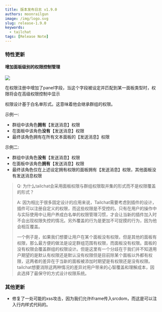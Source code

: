 ```yaml
---
title: 版本发布日志 v1.9.0
authors: moonrailgun
image: /img/logo.svg
slug: release-1.9.0
keywords:
  - tailchat
tags: [Release Note]
---
```


### 特性更新

#### 增加面板级别的权限控制管理

![](/img/blog/release-note/v1.9.0/1.png)

在权限注册中增加了panel字段，当这个字段被设定并匹配到某一面板类型时，权限将会在高级权限控制中显示

权限设计基于白名单形式。这意味着他会继承群组的权限。

示例一:
- 群组中该角色**拥有**【发送消息】权限
- 在面板中该角色**没有**【发送消息】权限
- 最终该角色拥有在所有文本面板的【发送消息】权限

示例二:
- 群组中该角色**没有**【发送消息】权限
- 在面板中该角色**拥有**【发送消息】权限
- 最终该角色仅在上述设定拥有权限的面板拥有【发送消息】权限，其他面板没有发送消息权限

> Q: 为什么tailchat会采用面板权限与群组权限取并集的形式而不是权限覆盖的形式？
>
> A: 因为相比于很多固定设计的应用来说，Tailchat需要考虑到插件的设计，插件可以注册自定义的权限，而这些权限是不受控的。只有在用户的操作中与实际使用中让用户养成白名单的权限管理习惯，才会让当新的插件加入时不会出现权限失控的情况。另外覆盖的行为是更加不可捉摸的行为，因为他会相互覆盖。
> 
> 一个例子是，如果我们想要让用户在某个面板没有权限，但是其他的面板有权限，那么最方便的做法是设定群组范围有权限，而面板没有权限。面板的没有权限会覆盖群组的权限设计。但是这里有一个分歧在于我们并不知道用户期望的是默认有权限还是默认没有权限但是目前除某个面板以外都有权限，这两者的差异在于当新的面板被添加时期望是有权限还是没有权限。tailchat想要消除这两种情况的差异对用户带来的心智覆盖和理解成本，因此选择了最保守的方式设计权限系统。

### 其他更新

- 修复了一处可能的xss攻击，因为我们允许iframe传入srcdom，而这是可以注入行内样式代码的。
